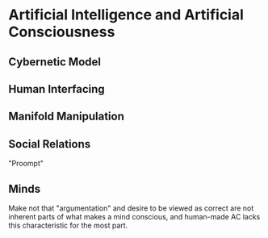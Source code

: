 # Artificial Intelligence and Artificial Consciousness

## Cybernetic Model

## Human Interfacing

## Manifold Manipulation

## Social Relations

"Proompt"

## Minds

Make not that "argumentation" and desire to be viewed as correct are not
inherent parts of what makes a mind conscious, and human-made AC lacks this
characteristic for the most part.

